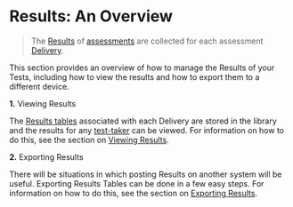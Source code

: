 <!--
created_at: 2016-12-15
authors:         
    - "Catherine Pease"
--> 

# Results: An Overview


>The [Results](../appendix/glossary.md#results) of [assessments](../appendix/glossary.md#test) are collected for each assessment [Delivery](../appendix/glossary.md#delivery).

This section provides an overview of how to manage the Results of your Tests, including how to view the results and how to export them to a different device.



**1.** Viewing Results

The [Results tables](../appendix/glossary.md#results-table) associated with each Delivery are stored in the library and the results for any [test-taker](../appendix/glossary.md#test-taker) can be viewed. For information on how to do this, see the section on [Viewing Results](../results/viewing-results.md).


**2.** Exporting Results

There will be situations in which posting Results on another system will be useful. Exporting Results Tables can be done in a few easy steps. For information on how to do this, see the section on [Exporting Results](../results/exporting-results.md).

